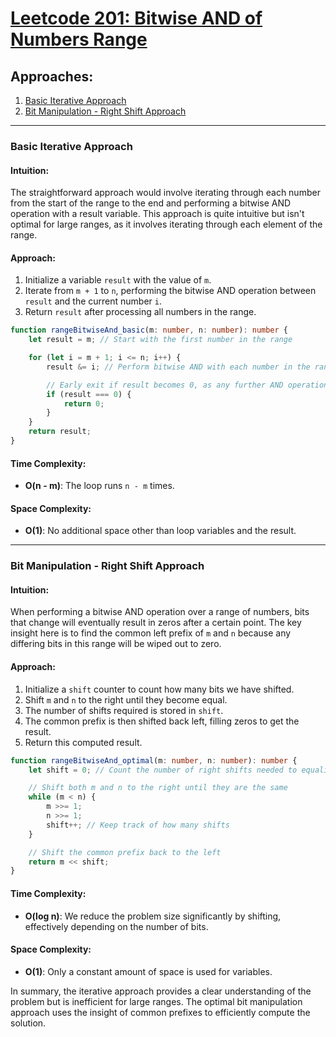 # [Leetcode 201: Bitwise AND of Numbers Range](https://leetcode.com/problems/bitwise-and-of-numbers-range/)

## Approaches:

1. [Basic Iterative Approach](#basic-iterative-approach)
2. [Bit Manipulation - Right Shift Approach](#bit-manipulation---right-shift-approach)

---

### Basic Iterative Approach

#### Intuition:
The straightforward approach would involve iterating through each number from the start of the range to the end and performing a bitwise AND operation with a result variable. This approach is quite intuitive but isn't optimal for large ranges, as it involves iterating through each element of the range.

#### Approach:
1. Initialize a variable `result` with the value of `m`.
2. Iterate from `m + 1` to `n`, performing the bitwise AND operation between `result` and the current number `i`.
3. Return `result` after processing all numbers in the range.

```typescript
function rangeBitwiseAnd_basic(m: number, n: number): number {
    let result = m; // Start with the first number in the range

    for (let i = m + 1; i <= n; i++) {
        result &= i; // Perform bitwise AND with each number in the range

        // Early exit if result becomes 0, as any further AND operation will also be zero
        if (result === 0) {
            return 0;
        }
    }
    return result;
}
```

#### Time Complexity:
- **O(n - m)**: The loop runs `n - m` times.

#### Space Complexity:
- **O(1)**: No additional space other than loop variables and the result.

---

### Bit Manipulation - Right Shift Approach

#### Intuition:
When performing a bitwise AND operation over a range of numbers, bits that change will eventually result in zeros after a certain point. The key insight here is to find the common left prefix of `m` and `n` because any differing bits in this range will be wiped out to zero.

#### Approach:
1. Initialize a `shift` counter to count how many bits we have shifted.
2. Shift `m` and `n` to the right until they become equal.
3. The number of shifts required is stored in `shift`.
4. The common prefix is then shifted back left, filling zeros to get the result.
5. Return this computed result.

```typescript
function rangeBitwiseAnd_optimal(m: number, n: number): number {
    let shift = 0; // Count the number of right shifts needed to equalize m and n

    // Shift both m and n to the right until they are the same
    while (m < n) {
        m >>= 1;
        n >>= 1;
        shift++; // Keep track of how many shifts
    }

    // Shift the common prefix back to the left
    return m << shift;
}
```

#### Time Complexity:
- **O(log n)**: We reduce the problem size significantly by shifting, effectively depending on the number of bits.

#### Space Complexity:
- **O(1)**: Only a constant amount of space is used for variables.

In summary, the iterative approach provides a clear understanding of the problem but is inefficient for large ranges. The optimal bit manipulation approach uses the insight of common prefixes to efficiently compute the solution.

